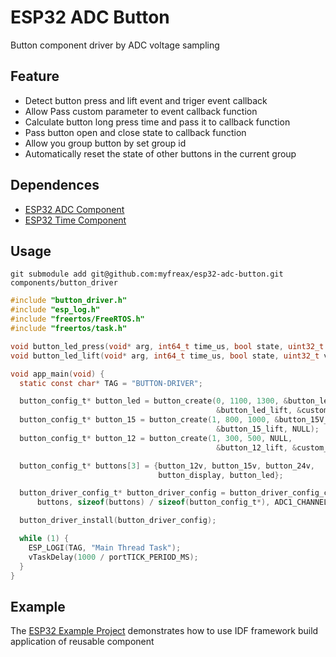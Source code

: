 # ESP32 ADC Button
Button component driver by ADC voltage sampling

## Feature
- Detect button press and lift event and triger event callback
- Allow Pass custom parameter to event callback function
- Calculate button long press time and pass it to callback function
- Pass button open and close state to callback function
- Allow you group button by set group id
- Automatically reset the state of other buttons in the current group

## Dependences
- [ESP32 ADC Component](https://github.com/myfreax/esp32-adc)
- [ESP32 Time Component](https://github.com/myfreax/esp32-time)

## Usage
```shell
git submodule add git@github.com:myfreax/esp32-adc-button.git components/button_driver
```
```c
#include "button_driver.h"
#include "esp_log.h"
#include "freertos/FreeRTOS.h"
#include "freertos/task.h"

void button_led_press(void* arg, int64_t time_us, bool state, uint32_t voltage) {}
void button_led_lift(void* arg, int64_t time_us, bool state, uint32_t voltage) {}

void app_main(void) {
  static const char* TAG = "BUTTON-DRIVER";

  button_config_t* button_led = button_create(0, 1100, 1300, &button_led_press,
                                              &button_led_lift, &custom_parameter);
  button_config_t* button_15 = button_create(1, 800, 1000, &button_15V_press,
                                              &button_15_lift, NULL);
  button_config_t* button_12 = button_create(1, 300, 500, NULL,
                                              &button_12_lift, &custom_parameter);

  button_config_t* buttons[3] = {button_12v, button_15v, button_24v,
                                 button_display, button_led};

  button_driver_config_t* button_driver_config = button_driver_config_create(
      buttons, sizeof(buttons) / sizeof(button_config_t*), ADC1_CHANNEL_0);

  button_driver_install(button_driver_config);

  while (1) {
    ESP_LOGI(TAG, "Main Thread Task");
    vTaskDelay(1000 / portTICK_PERIOD_MS);
  }
}
```

## Example
The [ESP32 Example Project](https://github.com/myfreax/esp32-example-project) demonstrates how to use IDF framework build application of reusable component